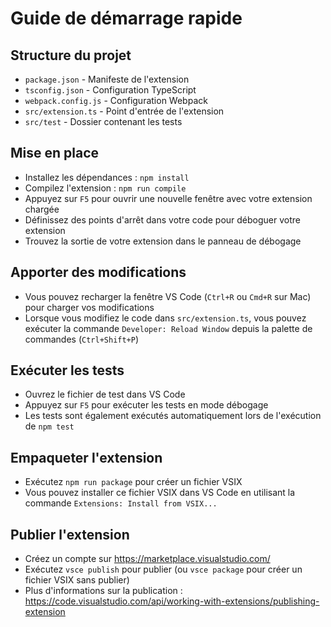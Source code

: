 # Guide de démarrage rapide

## Structure du projet

* `package.json` - Manifeste de l'extension
* `tsconfig.json` - Configuration TypeScript
* `webpack.config.js` - Configuration Webpack
* `src/extension.ts` - Point d'entrée de l'extension
* `src/test` - Dossier contenant les tests

## Mise en place

* Installez les dépendances : `npm install`
* Compilez l'extension : `npm run compile`
* Appuyez sur `F5` pour ouvrir une nouvelle fenêtre avec votre extension chargée
* Définissez des points d'arrêt dans votre code pour déboguer votre extension
* Trouvez la sortie de votre extension dans le panneau de débogage

## Apporter des modifications

* Vous pouvez recharger la fenêtre VS Code (`Ctrl+R` ou `Cmd+R` sur Mac) pour charger vos modifications
* Lorsque vous modifiez le code dans `src/extension.ts`, vous pouvez exécuter la commande `Developer: Reload Window` depuis la palette de commandes (`Ctrl+Shift+P`)

## Exécuter les tests

* Ouvrez le fichier de test dans VS Code
* Appuyez sur `F5` pour exécuter les tests en mode débogage
* Les tests sont également exécutés automatiquement lors de l'exécution de `npm test`

## Empaqueter l'extension

* Exécutez `npm run package` pour créer un fichier VSIX
* Vous pouvez installer ce fichier VSIX dans VS Code en utilisant la commande `Extensions: Install from VSIX...`

## Publier l'extension

* Créez un compte sur https://marketplace.visualstudio.com/
* Exécutez `vsce publish` pour publier (ou `vsce package` pour créer un fichier VSIX sans publier)
* Plus d'informations sur la publication : https://code.visualstudio.com/api/working-with-extensions/publishing-extension
